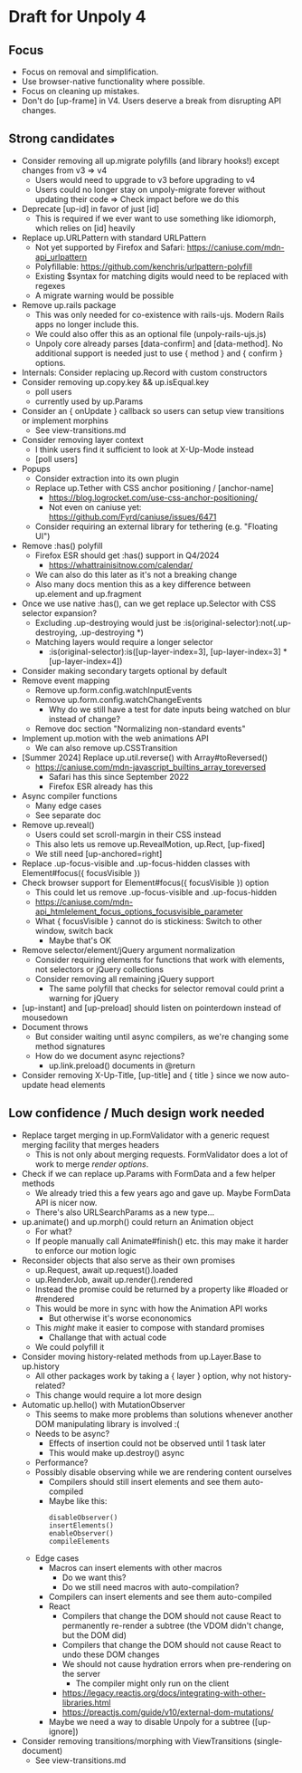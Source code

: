Draft for Unpoly 4
==================

Focus
-----

- Focus on removal and simplification.
- Use browser-native functionality where possible.
- Focus on cleaning up mistakes.
- Don't do [up-frame] in V4. Users deserve a break from disrupting API changes.


Strong candidates
-----------------

- Consider removing all up.migrate polyfills (and library hooks!) except changes from v3 => v4
  - Users would need to upgrade to v3 before upgrading to v4
  - Users could no longer stay on unpoly-migrate forever without updating their code
  => Check impact before we do this
- Deprecate [up-id] in favor of just [id]
  - This is required if we ever want to use something like idiomorph, which relies on [id] heavily
- Replace up.URLPattern with standard URLPattern
  - Not yet supported by Firefox and Safari: https://caniuse.com/mdn-api_urlpattern
  - Polyfillable: https://github.com/kenchris/urlpattern-polyfill
  - Existing $syntax for matching digits would need to be replaced with regexes
  - A migrate warning would be possible
- Remove up.rails package
  - This was only needed for co-existence with rails-ujs. Modern Rails apps no longer include this.
  - We could also offer this as an optional file (unpoly-rails-ujs.js)
  - Unpoly core already parses [data-confirm] and [data-method]. No additional support is needed just to use { method } and { confirm } options.
- Internals: Consider replacing up.Record with custom constructors
- Consider removing up.copy.key && up.isEqual.key
  - poll users
  - currently used by up.Params
- Consider an { onUpdate } callback so users can setup view transitions or implement morphins
  - See view-transitions.md  
- Consider removing layer context
  - I think users find it sufficient to look at X-Up-Mode instead
  - [poll users]
- Popups
  - Consider extraction into its own plugin
  - Replace up.Tether with CSS anchor positioning / [anchor-name]
    - https://blog.logrocket.com/use-css-anchor-positioning/
    - Not even on caniuse yet: https://github.com/Fyrd/caniuse/issues/6471
  - Consider requiring an external library for tethering (e.g. "Floating UI")
- Remove :has() polyfill
  - Firefox ESR should get :has() support in Q4/2024
    - https://whattrainisitnow.com/calendar/
  - We can also do this later as it's not a breaking change
  - Also many docs mention this as a key difference between up.element and up.fragment
- Once we use native :has(), can we get replace up.Selector with CSS selector expansion?
  - Excluding .up-destroying would just be :is(original-selector):not(.up-destroying, .up-destroying *)
  - Matching layers would require a longer selector
    - :is(original-selector):is([up-layer-index=3], [up-layer-index=3] * [up-layer-index=4])
- Consider making secondary targets optional by default
- Remove event mapping
  - Remove up.form.config.watchInputEvents
  - Remove up.form.config.watchChangeEvents
    - Why do we still have a test for date inputs being watched on blur instead of change?
  - Remove doc section "Normalizing non-standard events"
- Implement up.motion with the web animations API
  - We can also remove up.CSSTransition
- [Summer 2024] Replace up.util.reverse() with Array#toReversed()
  - https://caniuse.com/mdn-javascript_builtins_array_toreversed
    - Safari has this since September 2022
    - Firefox ESR already has this
- Async compiler functions
  - Many edge cases
  - See separate doc
- Remove up.reveal()
  - Users could set scroll-margin in their CSS instead
  - This also lets us remove up.RevealMotion, up.Rect, [up-fixed]
  - We still need [up-anchored=right]
- Replace .up-focus-visible and .up-focus-hidden classes with Element#focus({ focusVisible })
- Check browser support for Element#focus({ focusVisible }) option
  - This could let us remove .up-focus-visible and .up-focus-hidden
  - https://caniuse.com/mdn-api_htmlelement_focus_options_focusvisible_parameter
  - What { focusVisible } cannot do is stickiness: Switch to other window, switch back
    - Maybe that's OK
- Remove selector/element/jQuery argument normalization
  - Consider requiring elements for functions that work with elements, not selectors or jQuery collections
  - Consider removing all remaining jQuery support
    - The same polyfill that checks for selector removal could print a warning for jQuery
- [up-instant] and [up-preload] should listen on pointerdown instead of mousedown
- Document throws
  - But consider waiting until async compilers, as we're changing some method signatures
  - How do we document async rejections?
    - up.link.preload() documents in @return
- Consider removing X-Up-Title, [up-title] and { title } since we now auto-update head elements


Low confidence / Much design work needed
----------------------------------------

- Replace target merging in up.FormValidator with a generic request merging facility that merges headers
  - This is not only about merging requests. FormValidator does a lot of work to merge *render options*.
- Check if we can replace up.Params with FormData and a few helper methods
  - We already tried this a few years ago and gave up. Maybe FormData API is nicer now.
  - There's also URLSearchParams as a new type...
- up.animate() and up.morph() could return an Animation object
  - For what?
  - If people manually call Animate#finish() etc. this may make it harder to enforce our motion logic
- Reconsider objects that also serve as their own promises
  - up.Request, await up.request().loaded
  - up.RenderJob, await up.render().rendered
  - Instead the promise could be returned by a property like #loaded or #rendered
  - This would be more in sync with how the Animation API works
    - But otherwise it's worse econonomics
  - This *might* make it easier to compose with standard promises
    - Challange that with actual code
  - We could polyfill it
- Consider moving history-related methods from up.Layer.Base to up.history
  - All other packages work by taking a { layer } option, why not history-related?
  - This change would require a lot more design
- Automatic up.hello() with MutationObserver
  - This seems to make more problems than solutions whenever another DOM manipulating library is involved :(
  - Needs to be async?
    - Effects of insertion could not be observed until 1 task later
    - This would make up.destroy() async
  - Performance?
  - Possibly disable observing while we are rendering content ourselves
    - Compilers should still insert elements and see them auto-compiled
    - Maybe like this:
      ```
      disableObserver()
      insertElements()
      enableObserver()
      compileElements
      ```
  - Edge cases
    - Macros can insert elements with other macros
      - Do we want this?
      - Do we still need macros with auto-compilation?
    - Compilers can insert elements and see them auto-compiled
    - React
      - Compilers that change the DOM should not cause React to permanently re-render a subtree (the VDOM didn't change, but the DOM did)
      - Compilers that change the DOM should not cause React to undo these DOM changes
      - We should not cause hydration errors when pre-rendering on the server
        - The compiler might only run on the client
      - https://legacy.reactjs.org/docs/integrating-with-other-libraries.html
      - https://preactjs.com/guide/v10/external-dom-mutations/
    - Maybe we need a way to disable Unpoly for a subtree ([up-ignore])
- Consider removing transitions/morphing with ViewTransitions (single-document)
  - See view-transitions.md 
